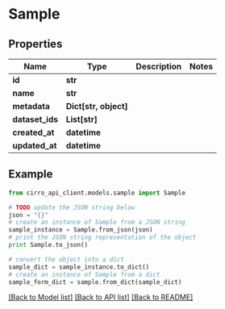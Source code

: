 # Sample


## Properties

Name | Type | Description | Notes
------------ | ------------- | ------------- | -------------
**id** | **str** |  | 
**name** | **str** |  | 
**metadata** | **Dict[str, object]** |  | 
**dataset_ids** | **List[str]** |  | 
**created_at** | **datetime** |  | 
**updated_at** | **datetime** |  | 

## Example

```python
from cirro_api_client.models.sample import Sample

# TODO update the JSON string below
json = "{}"
# create an instance of Sample from a JSON string
sample_instance = Sample.from_json(json)
# print the JSON string representation of the object
print Sample.to_json()

# convert the object into a dict
sample_dict = sample_instance.to_dict()
# create an instance of Sample from a dict
sample_form_dict = sample.from_dict(sample_dict)
```
[[Back to Model list]](../README.md#documentation-for-models) [[Back to API list]](../README.md#documentation-for-api-endpoints) [[Back to README]](../README.md)


